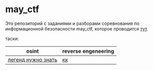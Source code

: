 # may_ctf

Это репозиторий с заданиями и разборами соревнования по информационной безопасности may_ctf, которое проводится [тут](https://ctfmay.sch9.ru/).

таски:

|osint|reverse engeneering|
|---|---|
|[легенд нужно знать](/may_ctf/may_ctf)|[кк](/may_ctf/may_ctf/src/branch/main/tasks/kk)|